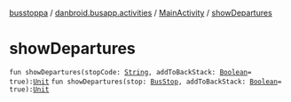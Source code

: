 [busstoppa](../../index.md) / [danbroid.busapp.activities](../index.md) / [MainActivity](index.md) / [showDepartures](./show-departures.md)

# showDepartures

`fun showDepartures(stopCode: `[`String`](https://kotlinlang.org/api/latest/jvm/stdlib/kotlin/-string/index.html)`, addToBackStack: `[`Boolean`](https://kotlinlang.org/api/latest/jvm/stdlib/kotlin/-boolean/index.html)` = true): `[`Unit`](https://kotlinlang.org/api/latest/jvm/stdlib/kotlin/-unit/index.html)
`fun showDepartures(stop: `[`BusStop`](../../danbroid.busapp.data/-bus-stop/index.md)`, addToBackStack: `[`Boolean`](https://kotlinlang.org/api/latest/jvm/stdlib/kotlin/-boolean/index.html)` = true): `[`Unit`](https://kotlinlang.org/api/latest/jvm/stdlib/kotlin/-unit/index.html)